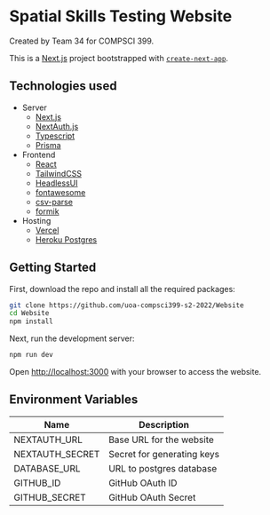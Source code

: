 # Spatial Skills Testing Website

Created by Team 34 for COMPSCI 399.

This is a [Next.js](https://nextjs.org/) project bootstrapped with [`create-next-app`](https://github.com/vercel/next.js/tree/canary/packages/create-next-app).

## Technologies used

- Server
  - [Next.js](https://nextjs.org/)
  - [NextAuth.js](https://next-auth.js.org/)
  - [Typescript](https://www.typescriptlang.org/)
  - [Prisma](https://www.prisma.io/)
- Frontend
  - [React](https://reactjs.org/)
  - [TailwindCSS](https://tailwindcss.com/)
  - [HeadlessUI](https://headlessui.com/)
  - [fontawesome](https://fontawesome.com/)
  - [csv-parse](https://www.npmjs.com/package/csv-parse/)
  - [formik](https://formik.org/)
- Hosting
  - [Vercel](https://vercel.com/)
  - [Heroku Postgres](https://www.heroku.com/postgres/)

## Getting Started

First, download the repo and install all the required packages:

```bash
git clone https://github.com/uoa-compsci399-s2-2022/Website
cd Website
npm install
```

Next, run the development server:

```bash
npm run dev
```

Open [http://localhost:3000](http://localhost:3000) with your browser to access the website.

## Environment Variables

| Name            | Description                |
| --------------- | -------------------------- |
| NEXTAUTH_URL    | Base URL for the website   |
| NEXTAUTH_SECRET | Secret for generating keys |
| DATABASE_URL    | URL to postgres database   |
| GITHUB_ID       | GitHub OAuth ID            |
| GITHUB_SECRET   | GitHub OAuth Secret        |

